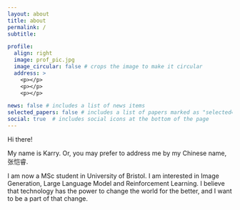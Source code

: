 ```yaml
---
layout: about
title: about
permalink: /
subtitle: 

profile:
  align: right
  image: prof_pic.jpg
  image_circular: false # crops the image to make it circular
  address: >
    <p></p>
    <p></p>
    <p></p>

news: false # includes a list of news items
selected_papers: false # includes a list of papers marked as "selected={true}"
social: true  # includes social icons at the bottom of the page
---
```


Hi there! 



My name is Karry. Or, you may prefer to address me by my Chinese name, 张恺睿. 



I am now a MSc student in University of Bristol. I am interested in Image Generation, Large Language Model and Reinforcement Learning. I believe that technology has the power to change the world for the better, and I want to be a part of that change.

